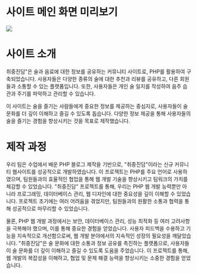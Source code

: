 # 사이트 메인 화면 미리보기 
<img src='./assets/img/mainpage.png'/>

# 사이트 소개 
취중진담"은 술과 음료에 대한 정보를 공유하는 커뮤니티 사이트로, PHP를 활용하여 구축되었습니다. 사용자들은 다양한 종류의 술에 대한 추천과 리뷰를 공유하고, 다른 회원들과 소통할 수 있는 플랫폼입니다. 또한, 사용자들은 개인 술 일지를 작성하여 음주 습관과 주기를 파악하고 관리할 수 있습니다.

이 사이트는 술을 즐기는 사람들에게 중요한 정보를 제공하는 중심지로, 사용자들이 술 문화를 더 깊이 이해하고 즐길 수 있도록 돕습니다. 다양한 정보 제공을 통해 사용자들의 술을 즐기는 경험을 향상시키는 것을 목표로 제작했습니다.


# 제작 과정
우리 팀은 수업에서 배운 PHP 블로그 제작을 기반으로, "취중진담"이라는 신규 커뮤니티 웹사이트를 성공적으로 개발하였습니다. 이 프로젝트는 PHP를 주요 언어로 사용하였으며, 팀원들과의 효율적인 협업을 통해 웹 개발 기술을 향상시키고 팀워크의 가치를 체감할 수 있었습니다. "취중진담" 프로젝트를 통해, 우리는 PHP 웹 개발 능력뿐만 아니라 프로그래밍, 데이터베이스 관리, 웹 디자인에 대한 중요성을 깊이 이해할 수 있었습니다. 프로젝트 초기에는 여러 어려움을 겪었지만, 팀원들과의 원활한 소통과 협력을 통해 성공적으로 마무리할 수 있었습니다.

물론, PHP 웹 개발 과정에서는 보안, 데이터베이스 관리, 성능 최적화 등 여러 고려사항을 극복해야 했으며, 이를 통해 중요한 경험을 얻었습니다. 사용자 피드백을 수용하고 기능을 지속적으로 개선함으로써, 웹 개발 분야에서의 지속적인 성장의 필요성을 깨달았습니다. "취중진담"은 술 문화에 대한 소통과 정보 공유를 촉진하는 플랫폼으로, 사용자들이 술 문화를 더 깊이 이해하고 즐길 수 있도록 도움을 주었습니다. 이 프로젝트를 통해, 웹 개발의 복잡성을 이해하고, 협업 및 문제 해결 능력을 향상시키는 소중한 경험을 얻었습니다.
